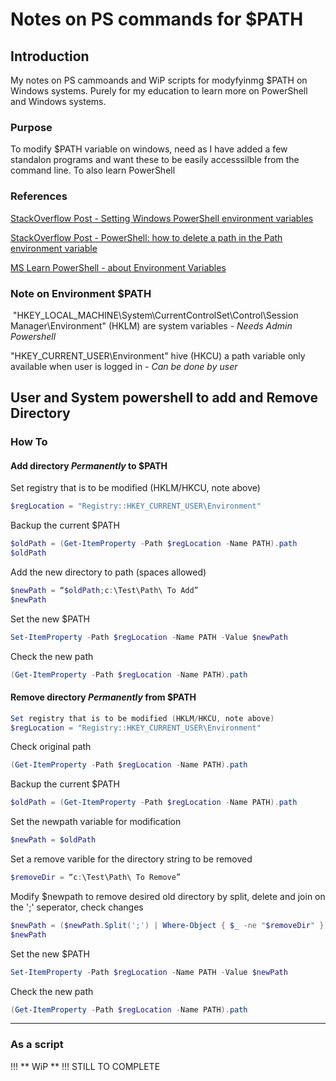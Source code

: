# Notes on PS commands for $PATH

## Introduction
My notes on PS cammoands and WiP scripts for modyfyinmg $PATH on Windows systems.
Purely for my education to learn more on PowerShell and Windows systems.

### Purpose
To modify $PATH variable on windows, need as I have added a few standalon programs and want these to be easily accesssilble from the command line.
To also learn PowerShell

### References
[StackOverflow Post - Setting Windows PowerShell environment variables](https://stackoverflow.com/questions/714877/setting-windows-powershell-environment-variables)

[StackOverflow Post - PowerShell: how to delete a path in the Path environment variable](https://stackoverflow.com/questions/39010405/powershell-how-to-delete-a-path-in-the-path-environment-variable)

[MS Learn PowerShell - about Environment Variables](https://learn.microsoft.com/en-us/powershell/module/microsoft.powershell.core/about/about_environment_variables?view=powershell-5.1)

### Note on Environment $PATH

 "HKEY_LOCAL_MACHINE\\System\\CurrentControlSet\\Control\\Session Manager\\Environment" (HKLM) are system variables - *Needs Admin Powershell*
	 
"HKEY_CURRENT_USER\\Environment" hive (HKCU) a path variable only available when user is logged in - *Can be done by user*
	 
## User and System powershell to add and Remove Directory

### How To

#### Add directory *Permanently* to $PATH
Set registry that is to be modified (HKLM/HKCU, note above)
```powershell
$regLocation = "Registry::HKEY_CURRENT_USER\Environment"
```
Backup the current $PATH
```powershell
$oldPath = (Get-ItemProperty -Path $regLocation -Name PATH).path
$oldPath
```
Add the new directory to path (spaces allowed)
```powershell
$newPath = “$oldPath;c:\Test\Path\ To Add”
$newPath
```
Set the new $PATH
```powershell
Set-ItemProperty -Path $regLocation -Name PATH -Value $newPath
```
Check the new path
```powershell
(Get-ItemProperty -Path $regLocation -Name PATH).path
```


#### Remove directory *Permanently* from $PATH
```powershell
Set registry that is to be modified (HKLM/HKCU, note above)
$regLocation = "Registry::HKEY_CURRENT_USER\Environment"
```
Check original path
```powershell
(Get-ItemProperty -Path $regLocation -Name PATH).path
```
Backup the current $PATH
```powershell
$oldPath = (Get-ItemProperty -Path $regLocation -Name PATH).path
```
Set the newpath variable for modification
```powershell
$newPath = $oldPath
```
Set a remove varible for the directory string to be removed
```powershell
$removeDir = “c:\Test\Path\ To Remove”
```
Modify $newpath to remove desired old directory by split, delete and join on the ';' seperator, check changes
```powershell
$newPath = ($newPath.Split(';') | Where-Object { $_ -ne "$removeDir" }) -join ';'
$newPath
```
Set the new $PATH
```powershell
Set-ItemProperty -Path $regLocation -Name PATH -Value $newPath
```
Check the new path
```powershell
(Get-ItemProperty -Path $regLocation -Name PATH).path
```


---




### As a script
!!! ** WiP ** !!!
STILL TO COMPLETE


